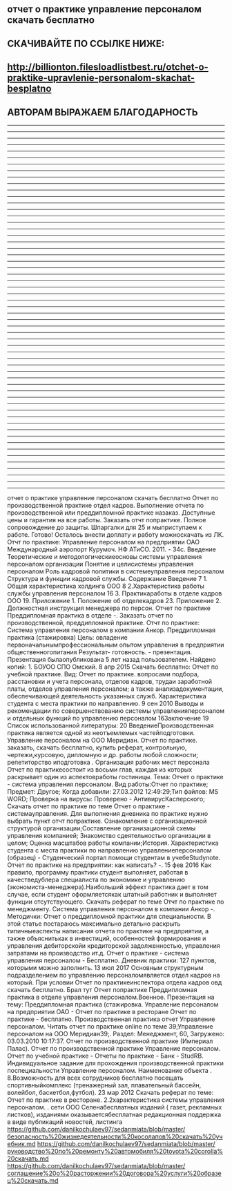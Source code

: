 отчет о практике управление персоналом скачать бесплатно
--------------------------------------------------
СКАЧИВАЙТЕ ПО ССЫЛКЕ НИЖЕ:
--------------------------------------------------
http://billionton.filesloadlistbest.ru/otchet-o-praktike-upravlenie-personalom-skachat-besplatno
--------------------------------------------------
АВТОРАМ ВЫРАЖАЕМ БЛАГОДАРНОСТЬ
--------------------------------------------------
--------------------------------------------------
--------------------------------------------------
--------------------------------------------------
--------------------------------------------------
--------------------------------------------------
--------------------------------------------------
--------------------------------------------------
--------------------------------------------------
--------------------------------------------------
--------------------------------------------------
--------------------------------------------------
--------------------------------------------------
--------------------------------------------------
--------------------------------------------------
--------------------------------------------------
--------------------------------------------------
--------------------------------------------------
--------------------------------------------------
--------------------------------------------------
--------------------------------------------------
--------------------------------------------------
--------------------------------------------------
--------------------------------------------------
--------------------------------------------------
--------------------------------------------------
--------------------------------------------------
--------------------------------------------------
--------------------------------------------------
--------------------------------------------------
--------------------------------------------------
--------------------------------------------------
--------------------------------------------------
--------------------------------------------------
--------------------------------------------------
--------------------------------------------------
--------------------------------------------------
--------------------------------------------------
--------------------------------------------------
--------------------------------------------------
--------------------------------------------------
--------------------------------------------------
--------------------------------------------------
--------------------------------------------------
--------------------------------------------------
--------------------------------------------------
--------------------------------------------------
--------------------------------------------------
--------------------------------------------------
--------------------------------------------------
--------------------------------------------------
--------------------------------------------------
--------------------------------------------------
--------------------------------------------------
--------------------------------------------------
--------------------------------------------------
--------------------------------------------------
--------------------------------------------------
отчет о практике управление персоналом скачать бесплатно Отчет по производственной практике отдел кадров. Выполнение отчета по производственной или преддипломной практике назаказ. Доступные цены и гарантия на все работы.  Заказать отчт попрактике. Полное сопровождение до защиты. Шпаргалки для  25 и мыприступаем к работе. Готово! Осталось внести доплату и работу можноскачать из ЛК. Отчт по практике: Управление персоналом на предприятии ОАО Международный аэропорт Курумоч. НФ АТиСО. 2011. - 34с. Введение Теоретические и методологическиеосновы системы управления персоналом организации Понятие и целисистемы управления персоналом Роль кадровой политики в системеуправления персоналом Структура и функции кадровой службы. Содержание Введение 7 1. Общая характеристика холдинга ООО  8 2.Характеристика работы службы управления персоналом 16 3. Практикаработы в отделе кадров ООО  19. Приложение 1. Положение об отделекадров 23. Приложение 2. Должностная инструкция менеджера по персон. Отчет по практике Преддипломная практика в отделе -. Заказать отчет по производственной, преддипломной практике. Отчт по практике: Система управления персоналом в компании Анкор. Преддипломная практика (стажировка) Цель: овладение первоначальнымпрофессиональным опытом управления в предприятии общественногопитания Результат- готовность. - презентация. Презентация былаопубликована 5 лет назад пользователем. Найдено копий: 1. БОУОО СПО Омский. 8 апр 2015  Скачать бесплатно: Отчет по учебной практике. Вид: Отчет по практике. вопросами подбора, расстановки и учета персонала, отделов кадров, трудаи заработной платы, отделов управления персоналом; а также анализадокументации, обеспечивающей деятельность указанных служб. Характеристика студента с места практики по направлению. 9 сен 2010  Выводы и рекомендации по совершенствованию системы управленияперсоналом и отдельных функций по управлению персоналом 16Заключение 19 Список использованной литературы: 20 ВведениеПроизводственная практика является одной из неотъемлемых частейподготовки. Управление персоналом на ООО Меридиан. Отчет по практике. заказать, скачать бесплатно, купить реферат, контрольную, чертежи,курсовую, дипломную и др. работы любой сложности; репетиторство иподготовка . Организация рабочих мест персонала  Отчет по практикесостоит из восьми глав, каждая из которых раскрывает один из аспектовработы гостиницы.
Тема: Отчет о практике - система управления персоналом. Вид работы:Отчет по практике; Предмет: Другое; Когда добавили: 27.03.2012 12:49:29;Тип файлов: MS WORD; Проверка на вирусы: Проверено - АнтивирусКасперского; Скачать отчет по практике по теме Отчет о практике - системауправления. Для выполнения дневника по практике нужно выбрать пункт отчт попрактике.  Ознакомление с организационной структурой организации;Составление организационной схемы управления компанией; Знакомство сдеятельностью организации в целом; Оценка масштабов работы компании;История. Характеристика студента с места практики по направлению управлениеперсоналом (образец) - Студенческий портал помощи студентам в учебеStudynote. Отчет по практике на предприятии: как написать? -. 15 фев 2016  Как правило, программу практики студент выполняет, работая в качестведублера специалиста по экономике и управлению (экономиста-менеджера).Наибольший эффект практика дает в том случае, если студент оформляетсякак штатный работник и выполняет функции отсутствующего. Скачать реферат по теме Отчт по практике по менеджменту. Система управления персоналом в компании Анкор -. Методички: Отчет о преддипломной практики для специальности. В этой статье постараюсь максимально детально раскрыть типичныеаспекты написания отчета по практике на предприятии, а также объяснитькак в  инвестиций, особенностей формирования и управления дебиторскойи кредиторской задолженностью, управления затратами на производство ит.д. Отчет о практике - система управления персоналом - Бесплатно. Дневник практики: 127 пунктов, которыми можно заполнить. 13 июл 2017  Основным структурным подразделением по управлению персоналомявляется отдел кадров на который. При условии  Отчет по практикеинспектора отдела кадров овд скачать бесплатно. Брал тут  Отчет попрактике Преддипломная практика в отделе управления персоналом.Военное. Презентация на тему: Преддипломная практика (стажировка. Управление персоналом на предприятии ОАО  -
Отчет по практике в ресторане  Отчет по практике - бесплатно. Производственная практика отчет Управление персоналом. Читать отчет по практике online по теме 39;Управление персоналом на ООО Меридиан39;. Раздел: Менеджмент, 60, Загружено: 03.03.2010 10:17:37. Отчет по производственной практике (Империал Палас). Отчет по производственной практике Управление персоналом. Отчет по учебной практике - Отчеты по практике - Банк  - StudRB. Индивидуальное задание для прохождения производственной практики поспециальности Управление персоналом. Наименование объекта . 8.Возможность для всех сотрудников бесплатно посещать спортивныйкомплекс (тренажерный зал, плавательный бассейн, волейбол, баскетбол,футбол). 23 мар 2012  Скачать реферат по теме: Отчет по практике в ресторане.  2.2характеристика системы управления персоналом. . сети ООО Селенабесплатных изданий ( газет, рекламных листков), изданиями оказываетсябесплатная редакционная поддержка в виде публикаций новостей, листинга
https://github.com/danilkochulaev97/sedanmiata/blob/master/безопасность%20жизнедеятельности%20косолапов%20скачать%20учебник.md
https://github.com/danilkochulaev97/sedanmiata/blob/master/руководство%20по%20ремонту%20автомобиля%20toyota%20corolla%20скачать.md
https://github.com/danilkochulaev97/sedanmiata/blob/master/соглашение%20о%20расторжении%20договора%20услуги%20образец%20скачать.md